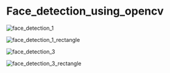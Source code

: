 # Face_detection_using_opencv


![face_detection_1](https://user-images.githubusercontent.com/26146801/53729859-61e92380-3e9c-11e9-930e-55df3c8f6c5f.jpg)


![face_detection_1_rectangle](https://user-images.githubusercontent.com/26146801/53729956-99f06680-3e9c-11e9-89cd-1c4fc937dc6e.jpg)


![face_detection_3](https://user-images.githubusercontent.com/26146801/53729860-61e92380-3e9c-11e9-9144-5a94df25a313.jpg)


![face_detection_3_rectangle](https://user-images.githubusercontent.com/26146801/53729957-99f06680-3e9c-11e9-8cff-9f6837c452fa.jpg)
